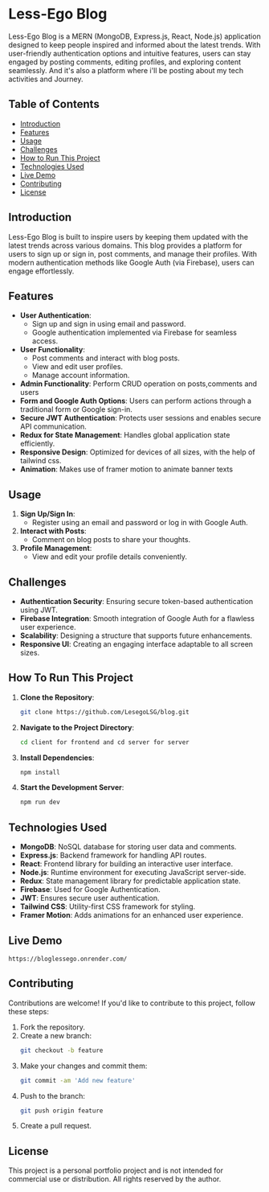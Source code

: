 # Less-Ego Blog

Less-Ego Blog is a MERN (MongoDB, Express.js, React, Node.js) application designed to keep people inspired and informed about the latest trends. With user-friendly authentication options and intuitive features, users can stay engaged by posting comments, editing profiles, and exploring content seamlessly. And it's also a platform where i'll be posting about my tech activities and Journey.

## Table of Contents
* [Introduction](#introduction)
* [Features](#features)
* [Usage](#usage)
* [Challenges](#challenges)
* [How to Run This Project](#how-to-run-this-project)
* [Technologies Used](#technologies-used)
* [Live Demo](#live-demo)
* [Contributing](#contributing)
* [License](#license)

## Introduction

Less-Ego Blog is built to inspire users by keeping them updated with the latest trends across various domains. This blog provides a platform for users to sign up or sign in, post comments, and manage their profiles. With modern authentication methods like Google Auth (via Firebase), users can engage effortlessly.

## Features

- **User Authentication**:
  - Sign up and sign in using email and password.
  - Google authentication implemented via Firebase for seamless access.
- **User Functionality**:
  - Post comments and interact with blog posts.
  - View and edit user profiles.
  - Manage account information.
- **Admin Functionality**:
    Perform CRUD operation on posts,comments and users
- **Form and Google Auth Options**: Users can perform actions through a traditional form or Google sign-in.
- **Secure JWT Authentication**: Protects user sessions and enables secure API communication.
- **Redux for State Management**: Handles global application state efficiently.
- **Responsive Design**: Optimized for devices of all sizes, with the help of tailwind css.
- **Animation**: Makes use of framer motion to animate banner texts

## Usage

1. **Sign Up/Sign In**:
   - Register using an email and password or log in with Google Auth.
2. **Interact with Posts**:
   - Comment on blog posts to share your thoughts.
3. **Profile Management**:
   - View and edit your profile details conveniently.

## Challenges

- **Authentication Security**: Ensuring secure token-based authentication using JWT.
- **Firebase Integration**: Smooth integration of Google Auth for a flawless user experience.
- **Scalability**: Designing a structure that supports future enhancements.
- **Responsive UI**: Creating an engaging interface adaptable to all screen sizes.

## How To Run This Project

1. **Clone the Repository**:
   ```bash
   git clone https://github.com/LesegoLSG/blog.git
   ```
2. **Navigate to the Project Directory**:
   ```bash
   cd client for frontend and cd server for server
   ```
3. **Install Dependencies**:
   ```bash
   npm install
   ```
4. **Start the Development Server**:
   ```bash
   npm run dev
   ```

## Technologies Used

- **MongoDB**: NoSQL database for storing user data and comments.
- **Express.js**: Backend framework for handling API routes.
- **React**: Frontend library for building an interactive user interface.
- **Node.js**: Runtime environment for executing JavaScript server-side.
- **Redux**: State management library for predictable application state.
- **Firebase**: Used for Google Authentication.
- **JWT**: Ensures secure user authentication.
- **Tailwind CSS**: Utility-first CSS framework for styling.
- **Framer Motion**: Adds animations for an enhanced user experience.

## Live Demo

```
https://bloglessego.onrender.com/
```

## Contributing

Contributions are welcome! If you'd like to contribute to this project, follow these steps:

1. Fork the repository.
2. Create a new branch:
   ```bash
   git checkout -b feature
   ```
3. Make your changes and commit them:
   ```bash
   git commit -am 'Add new feature'
   ```
4. Push to the branch:
   ```bash
   git push origin feature
   ```
5. Create a pull request.

## License

This project is a personal portfolio project and is not intended for commercial use or distribution. All rights reserved by the author.
